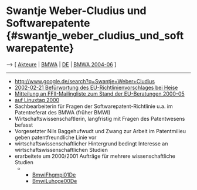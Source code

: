 # Swantje Weber-Cludius und Softwarepatente {#swantje_weber_cludius_und_softwarepatente}

\--\> \[ [ Akteure](SwpatremnaDe "wikilink") \| [
BMWA](SwpatbmwaDe "wikilink") \| [ DE](SwpatdeDe "wikilink") \| [ BMWA
2004-06](Bmwa0406De "wikilink") \]

------------------------------------------------------------------------

-   <http://www.google.de/search?q=Swantje+Weber+Cludius>
-   [2002-02-21 Befürwortung des EU-Richtlinienvorschlages bei
    Heise](http://www.heise.de/newsticker/data/jk-21.02.02-002/ "wikilink")
-   [Mitteilung an FFII-Mailingliste zum Stand der EU-Beratungen
    2000-05](http://www.ffii.org/archive/mails/swpat/2000/May/0067.html "wikilink")
-   [auf Linuxtag
    2000](http://swpat.ffii.org/termine/2000/linuxtag/index.de.html "wikilink")
-   Sachbearbeiterin für Fragen der Softwarepatent-Richtlinie u.a. im
    Patentreferat des BMWA (früher BMWI)
-   Wirtschaftswissenschaftlerin, langfristig mit Fragen des
    Patentwesens befasst
-   Vorgesetzter Nils Baggehufwudt und Zwang zur Arbeit im Patentmilieu
    geben patentfreundliche Linie vor
-   wirtschaftswissenschaftlicher Hintergrund bedingt Interesse an
    wirtschaftswissenschaftlichen Studien
-   erarbeitete um 2000/2001 Aufträge für mehrere wissenschaftliche
    Studien
    -   -   [BmwiFhgmpi01De](BmwiFhgmpi01De "wikilink")
        -   [BmwiLuhoge00De](BmwiLuhoge00De "wikilink")
